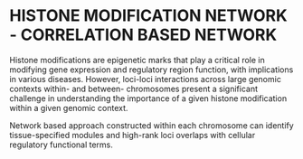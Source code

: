 # HISTONE MODIFICATION NETWORK - CORRELATION BASED NETWORK

Histone modifications are epigenetic marks that play a critical role in modifying gene expression and regulatory region function, with implications in various diseases. However, loci-loci interactions across large genomic contexts within- and between- chromosomes present a significant challenge in understanding the importance of a given histone modification within a given genomic context.

Network based approach constructed within each chromosome can identify tissue-specified modules and high-rank loci overlaps with cellular regulatory functional terms.

